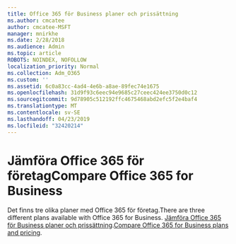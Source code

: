 ```yaml
---
title: Office 365 för Business planer och prissättning
ms.author: cmcatee
author: cmcatee-MSFT
manager: mnirkhe
ms.date: 2/28/2018
ms.audience: Admin
ms.topic: article
ROBOTS: NOINDEX, NOFOLLOW
localization_priority: Normal
ms.collection: Adm_O365
ms.custom: ''
ms.assetid: 6c0a83cc-4ad4-4e6b-a8ae-89fec74e1675
ms.openlocfilehash: 31d9f93c6eec94e9685c27ceec424ee3750d0c12
ms.sourcegitcommit: 9d78905c512192ffc4675468abd2efc5f2e4baf4
ms.translationtype: MT
ms.contentlocale: sv-SE
ms.lasthandoff: 04/23/2019
ms.locfileid: "32420214"
---
```

# <a name="compare-office-365-for-business"></a><span data-ttu-id="73acc-102">Jämföra Office 365 för företag</span><span class="sxs-lookup"><span data-stu-id="73acc-102">Compare Office 365 for Business</span></span>

<span data-ttu-id="73acc-103">Det finns tre olika planer med Office 365 för företag.</span><span class="sxs-lookup"><span data-stu-id="73acc-103">There are three different plans available with Office 365 for Business.</span></span> <span data-ttu-id="73acc-104">[Jämföra Office 365 för Business planer och prissättning](https://products.office.com/compare-all-microsoft-office-products?tab=2).</span><span class="sxs-lookup"><span data-stu-id="73acc-104">[Compare Office 365 for Business plans and pricing](https://products.office.com/compare-all-microsoft-office-products?tab=2).</span></span>
  

